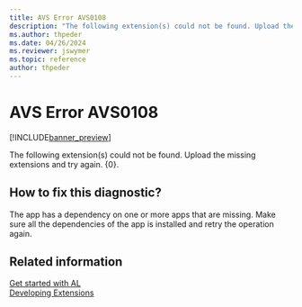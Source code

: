 ```yaml
---
title: AVS Error AVS0108
description: "The following extension(s) could not be found. Upload the missing extensions and try again. {0}."
ms.author: thpeder
ms.date: 04/26/2024
ms.reviewer: jswymer
ms.topic: reference
author: thpeder
---
```


# AVS Error AVS0108

[!INCLUDE[banner_preview](../includes/banner_preview.md)]

The following extension(s) could not be found. Upload the missing extensions and try again. {0}.

## How to fix this diagnostic?

The app has a dependency on one or more apps that are missing. Make sure all the dependencies of the app is installed and retry the operation again.

## Related information

[Get started with AL](../devenv-get-started.md)  
[Developing Extensions](../devenv-dev-overview.md)  